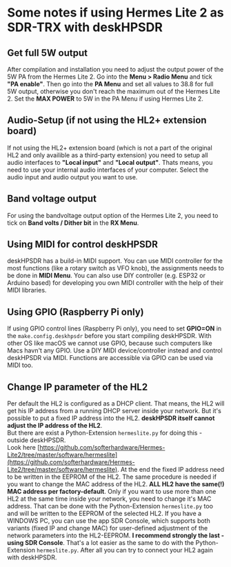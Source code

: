 # Some notes if using Hermes Lite 2 as SDR-TRX with deskHPSDR #

## Get full 5W output ##

After compilation and installation you need to adjust the output power of the 5W PA from the Hermes Lite 2. Go into the **Menu > Radio Menu** and tick **"PA enable"**. Then go into the **PA Menu** and set all values to 38.8 for full 5W output, otherwise you don't reach the maximum out of the Hermes Lite 2. Set the **MAX POWER** to 5W in the PA Menu if using Hermes Lite 2.

## Audio-Setup (if not using the HL2+ extension board) ##

If not using the HL2+ extension board (which is not a part of the original HL2 and only availible as a third-party extension) you need to setup all audio interfaces to **"Local input"** and **"Local output"**. Thats means, you need to use your internal audio interfaces of your computer. Select the audio input and audio output you want to use.

## Band voltage output ##

For using the bandvoltage output option of the Hermes Lite 2, you need to tick on **Band volts / Dither bit** in the **RX Menu**.

## Using MIDI for control deskHPSDR ##

deskHPSDR has a build-in MIDI support. You can use MIDI controller for the most functions (like a rotary switch as VFO knob), the assignments needs to be done in **MIDI Menu**. You can also use DIY controller (e.g. ESP32 or Arduino based) for developing you own MIDI controller with the help of their MIDI libraries.

## Using GPIO (Raspberry Pi only) ##

If using GPIO control lines (Raspberry Pi only), you need to set **GPIO=ON** in the ```make.config.deskhpsdr``` before you start compiling deskHPSDR. With other OS like macOS we cannot use GPIO, because such computers like Macs havn't any GPIO. Use a DIY MIDI device/controller instead and control deskHPSDR via MIDI. Functions are accessible via GPIO can be used via MIDI too.

## Change IP parameter of the HL2

Per default the HL2 is configured as a DHCP client. That means, the HL2 will get his IP address from a running DHCP server inside your network. But it's possible to put a fixed IP address into the HL2. **deskHPSDR itself cannot adjust the IP address of the HL2**.<br>
But there are exist a Python-Extension ```hermeslite.py``` for doing this - outside deskHPSDR.<br>
Look here [https://github.com/softerhardware/Hermes-Lite2/tree/master/software/hermeslite](https://github.com/softerhardware/Hermes-Lite2/tree/master/software/hermeslite). At the end the fixed IP address need to be written in the EEPROM of the HL2. The same procedure is needed if you want to change the MAC address of the HL2. **ALL HL2 have the same(!) MAC address per factory-default**. Only if you want to use more than one HL2 at the same time inside your network, you need to change it's MAC address. That can be done with the Python-Extension ```hermeslite.py``` too and will be written to the EEPROM of the selected HL2. If you have a WINDOWS PC, you can use the app SDR Console, which supports both variants (fixed IP and change MAC) for user-defined adjustment of the network parameters into the HL2-EEPROM. **I recommend strongly the last - using SDR Console**. That's a lot easier as the same to do with the Python-Extension ```hermeslite.py```. After all you can try to connect your HL2 again with deskHPSDR.